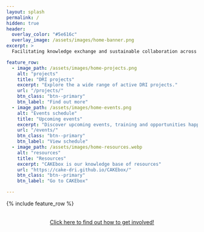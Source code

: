 ```yaml
---
layout: splash
permalink: /
hidden: true
header:
  overlay_color: "#5e616c"
  overlay_image: /assets/images/home-banner.png
excerpt: >
  Facilitating knowledge exchange and sustainable collaboration across the full range of UK Digital Research Infrastructure (DRI) communities. 

feature_row:
  - image_path: /assets/images/home-projects.png
    alt: "projects"
    title: "DRI projects"
    excerpt: "Explore the a wide range of active DRI projects."
    url: "/projects/"
    btn_class: "btn--primary"
    btn_label: "Find out more"
  - image_path: /assets/images/home-events.png
    alt: "Events schedule"
    title: "Upcoming events"
    excerpt: "Discover upcoming events, training and opportunities happening across the UK."
    url: "/events/"
    btn_class: "btn--primary"
    btn_label: "View schedule"
  - image_path: /assets/images/home-resources.webp
    alt: "resources"
    title: "Resources"
    excerpt: "CAKEbox is our knowledge base of resources"
    url: "https://cake-dri.github.io/CAKEbox/"
    btn_class: "btn--primary"
    btn_label: "Go to CAKEbox"

--- 
```


{% include feature_row %}    

<div style="text-align: center; margin-top: 2rem;">
  <a href="{{ '/involved/' | relative_url }}" class="btn btn--success btn--x-large">Click here to find out how to get involved!</a>
</div>
